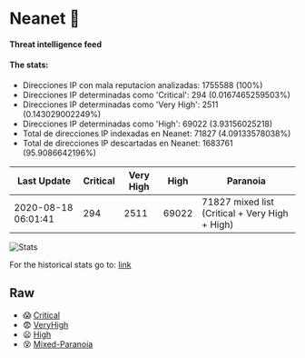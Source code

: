 # Neanet :hocho:
#### Threat intelligence feed
#### The stats:

- Direcciones IP con mala reputacion analizadas: 1755588 (100%)
- Direcciones IP determinadas como 'Critical':  294 (0.0167465259503%)
- Direcciones IP determinadas como 'Very High':  2511 (0.143029002249%)
- Direcciones IP determinadas como 'High':  69022 (3.93156025218)
- Total de direcciones IP indexadas en Neanet:  71827 (4.09133578038%)
- Total de direcciones IP descartadas en Neanet:  1683761 (95.9086642196%)

| Last Update | Critical | Very High | High | Paranoia |
| --- | --- | --- | --- | --- |
| 2020-08-18 06:01:41 | 294 | 2511 | 69022 | 71827 mixed list (Critical + Very High + High)|

![Stats](https://docs.google.com/spreadsheets/d/e/2PACX-1vSnaNMIXVabIpDJjufMlzH7poXnshF3mgd8Is1g9ytUEzVsP5my4Trn8f-xkoLLQ38xpL3HtmUexLo6/pubchart?oid=501124687&format=image)

For the historical stats go to: [link](/stats.csv)
## Raw
- :scream: [Critical](https://raw.githubusercontent.com/JavaGarcia/Neanet/master/blacklists/neanet_critical.txt)
- :fearful: [VeryHigh](https://raw.githubusercontent.com/JavaGarcia/Neanet/master/blacklists/neanet_veryHigh.txtt)
- :frowning: [High](https://raw.githubusercontent.com/JavaGarcia/Neanet/master/blacklists/neanet_high.txt)
- :dizzy_face: [Mixed-Paranoia](https://raw.githubusercontent.com/JavaGarcia/Neanet/master/blacklists/neanet_all.txt)









































































































































































































































































